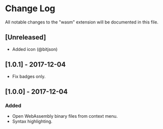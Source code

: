 # Change Log
All notable changes to the "wasm" extension will be documented in this file.

## [Unreleased]
- Added icon (@bitjson)

## [1.0.1] - 2017-12-04
- Fix badges only.

## [1.0.0] - 2017-12-04
### Added
- Open WebAssembly binary files from context menu.
- Syntax highlighting.

